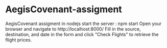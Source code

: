 # AegisCovenant-assigment
AegisCovenant assigment in nodejs
start the server : npm start
Open your browser and navigate to http://localhost:8000/
Fill in the source, destination, and date in the form and click "Check Flights" to retrieve the flight prices.

